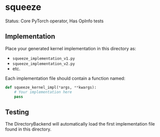 # squeeze

Status: Core PyTorch operator, Has OpInfo tests

## Implementation

Place your generated kernel implementation in this directory as:
- `squeeze_implementation_v1.py`
- `squeeze_implementation_v2.py`
- etc.

Each implementation file should contain a function named:
```python
def squeeze_kernel_impl(*args, **kwargs):
    # Your implementation here
    pass
```

## Testing

The DirectoryBackend will automatically load the first implementation file found in this directory.

